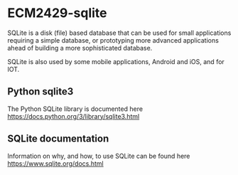 # ECM2429-sqlite

SQLite is a disk (file) based database that can be used for small applications requiring a simple database, or prototyping 
more advanced applications ahead of building a more sophisticated database.

SQLite is also used by some mobile applications, Android and iOS, and for IOT.

## Python sqlite3

The Python SQLite library is documented here <https://docs.python.org/3/library/sqlite3.html>

## SQLite documentation

Information on why, and how, to use SQLite can be found here <https://www.sqlite.org/docs.html>
